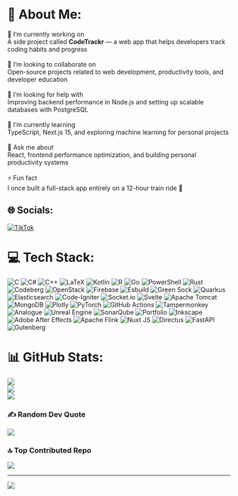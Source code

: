 # 💫 About Me:
🔭 I’m currently working on  <br>A side project called **CodeTrackr** — a web app that helps developers track coding habits and progress  <br><br>🤝 I’m looking to collaborate on  <br>Open-source projects related to web development, productivity tools, and developer education  <br><br>👐 I’m looking for help with  <br>Improving backend performance in Node.js and setting up scalable databases with PostgreSQL  <br><br>🌱 I’m currently learning  <br>TypeScript, Next.js 15, and exploring machine learning for personal projects  <br><br>💬 Ask me about  <br>React, frontend performance optimization, and building personal productivity systems  <br><br>⚡ Fun fact  <br>I once built a full-stack app entirely on a 12-hour train ride 🚂  


## 🌐 Socials:
[![TikTok](https://img.shields.io/badge/TikTok-%23000000.svg?logo=TikTok&logoColor=white)](https://tiktok.com/@https://tiktok.com/@selfmadecoder) 

# 💻 Tech Stack:
![C](https://img.shields.io/badge/c-%2300599C.svg?style=flat&logo=c&logoColor=white) ![C#](https://img.shields.io/badge/c%23-%23239120.svg?style=flat&logo=csharp&logoColor=white) ![C++](https://img.shields.io/badge/c++-%2300599C.svg?style=flat&logo=c%2B%2B&logoColor=white) ![LaTeX](https://img.shields.io/badge/latex-%23008080.svg?style=flat&logo=latex&logoColor=white) ![Kotlin](https://img.shields.io/badge/kotlin-%237F52FF.svg?style=flat&logo=kotlin&logoColor=white) ![R](https://img.shields.io/badge/r-%23276DC3.svg?style=flat&logo=r&logoColor=white) ![Go](https://img.shields.io/badge/go-%2300ADD8.svg?style=flat&logo=go&logoColor=white) ![PowerShell](https://img.shields.io/badge/PowerShell-%235391FE.svg?style=flat&logo=powershell&logoColor=white) ![Rust](https://img.shields.io/badge/rust-%23000000.svg?style=flat&logo=rust&logoColor=white) ![Codeberg](https://img.shields.io/badge/Codeberg-2185D0?style=flat&logo=Codeberg&logoColor=white) ![OpenStack](https://img.shields.io/badge/Openstack-%23f01742.svg?style=flat&logo=openstack&logoColor=white) ![Firebase](https://img.shields.io/badge/firebase-%23039BE5.svg?style=flat&logo=firebase) ![Esbuild](https://img.shields.io/badge/esbuild-%23FFCF00.svg?style=flat&logo=esbuild&logoColor=black) ![Green Sock](https://img.shields.io/badge/green%20sock-88CE02?style=flat&logo=greensock&logoColor=white) ![Quarkus](https://img.shields.io/badge/quarkus-%234794EB.svg?style=flat&logo=quarkus&logoColor=white) ![Elasticsearch](https://img.shields.io/badge/elasticsearch-%230377CC.svg?style=flat&logo=elasticsearch&logoColor=white) ![Code-Igniter](https://img.shields.io/badge/CodeIgniter-%23EF4223.svg?style=flat&logo=codeIgniter&logoColor=white) ![Socket.io](https://img.shields.io/badge/Socket.io-black?style=flat&logo=socket.io&badgeColor=010101) ![Svelte](https://img.shields.io/badge/svelte-%23f1413d.svg?style=flat&logo=svelte&logoColor=white) ![Apache Tomcat](https://img.shields.io/badge/apache%20tomcat-%23F8DC75.svg?style=flat&logo=apache-tomcat&logoColor=black) ![MongoDB](https://img.shields.io/badge/MongoDB-%234ea94b.svg?style=flat&logo=mongodb&logoColor=white) ![Plotly](https://img.shields.io/badge/Plotly-%233F4F75.svg?style=flat&logo=plotly&logoColor=white) ![PyTorch](https://img.shields.io/badge/PyTorch-%23EE4C2C.svg?style=flat&logo=PyTorch&logoColor=white) ![GitHub Actions](https://img.shields.io/badge/github%20actions-%232671E5.svg?style=flat&logo=githubactions&logoColor=white) ![Tampermonkey](https://img.shields.io/badge/tampermonkey-%2300485B.svg?style=flat&logo=tampermonkey&logoColor=white) ![Analogue](https://img.shields.io/badge/Analogue-1A1A1A?style=flat&logo=Analogue&logoColor=white) ![Unreal Engine](https://img.shields.io/badge/unrealengine-%23313131.svg?style=flat&logo=unrealengine&logoColor=white) ![SonarQube](https://img.shields.io/badge/SonarQube-black?style=flat&logo=sonarqube&logoColor=4E9BCD) ![Portfolio](https://img.shields.io/badge/Portfolio-%23000000.svg?style=flat&logo=firefox&logoColor=#FF7139) ![Inkscape](https://img.shields.io/badge/Inkscape-e0e0e0?style=flat&logo=inkscape&logoColor=080A13) ![Adobe After Effects](https://img.shields.io/badge/Adobe%20After%20Effects-9999FF.svg?style=flat&logo=Adobe%20After%20Effects&logoColor=white) ![Apache Flink](https://img.shields.io/badge/Apache%20Flink-E6526F?style=flat&logo=Apache%20Flink&logoColor=white) ![Nuxt JS](https://img.shields.io/badge/Nuxt-002E3B?style=flat&logo=nuxt.js&logoColor=#00DC82) ![Directus](https://img.shields.io/badge/directus-%2364f.svg?style=flat&logo=directus&logoColor=white) ![FastAPI](https://img.shields.io/badge/FastAPI-005571?style=flat&logo=fastapi) ![Gutenberg](https://img.shields.io/badge/gutenberg-%23077CB2.svg?style=flat&logo=gutenberg&logoColor=white)
# 📊 GitHub Stats:
![](https://github-readme-stats.vercel.app/api?username=sourena&theme=dark&hide_border=false&include_all_commits=true&count_private=true)<br/>
![](https://nirzak-streak-stats.vercel.app/?user=sourena&theme=dark&hide_border=false)<br/>
![](https://github-readme-stats.vercel.app/api/top-langs/?username=sourena&theme=dark&hide_border=false&include_all_commits=true&count_private=true&layout=compact)

### ✍️ Random Dev Quote
![](https://quotes-github-readme.vercel.app/api?type=horizontal&theme=radical)

### 🔝 Top Contributed Repo
![](https://github-contributor-stats.vercel.app/api?username=sourena&limit=5&theme=monokai&combine_all_yearly_contributions=true)

---
[![](https://visitcount.itsvg.in/api?id=sourena&icon=0&color=0)](https://visitcount.itsvg.in)

<!-- Proudly created with GPRM ( https://gprm.itsvg.in ) -->
